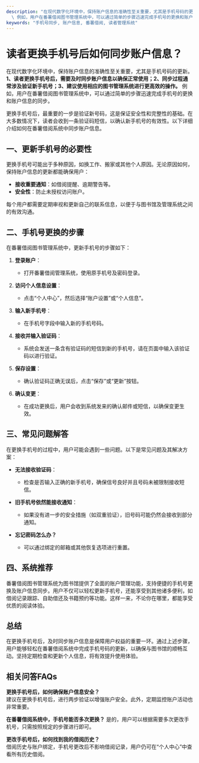```yaml
---
description: "在现代数字化环境中，保持账户信息的准确性至关重要，尤其是手机号码的更新。**1、读者更换手机号后，需要及时同步账户信息以确保正常使用；2、同步过程通常涉及验证新手机号；3、建议使用相应的图书管理系统进行更高效的操作。**\
  \ 例如，用户在番薯借阅图书管理系统中，可以通过简单的步骤迅速完成手机号的更换和账户信息的同步。"
keywords: "手机号同步, 账户信息, 番薯借阅, 读者管理系统"
---
```

# 读者更换手机号后如何同步账户信息？

在现代数字化环境中，保持账户信息的准确性至关重要，尤其是手机号码的更新。**1、读者更换手机号后，需要及时同步账户信息以确保正常使用；2、同步过程通常涉及验证新手机号；3、建议使用相应的图书管理系统进行更高效的操作。** 例如，用户在番薯借阅图书管理系统中，可以通过简单的步骤迅速完成手机号的更换和账户信息的同步。

更换手机号后，最重要的一步是验证新号码，这是保证安全性和完整性的基础。在大多数情况下，读者会收到一条验证码短信，以确认新手机号的有效性。以下详细介绍如何在番薯借阅系统中同步账户信息。

## 一、更新手机号的必要性

更换手机号可能出于多种原因，如换工作、搬家或其他个人原因。无论原因如何，保持账户信息的更新都能确保用户：

- **接收重要通知**：如借阅提醒、逾期警告等。
- **安全性**：防止未授权访问账户。

每个用户都需要定期审视和更新自己的联系信息，以便于与图书馆及管理系统之间的有效沟通。

## 二、手机号更换的步骤

在番薯借阅图书管理系统中，更新手机号的步骤如下：

1. **登录账户**：
   - 打开番薯借阅管理系统，使用原手机号及密码登录。

2. **访问个人信息设置**：
   - 点击“个人中心”，然后选择“账户设置”或“个人信息”。

3. **输入新手机号**：
   - 在手机号字段中输入新的手机号码。

4. **接收并输入验证码**：
   - 系统会发送一条含有验证码的短信到新的手机号，请在页面中输入该验证码以进行验证。

5. **保存设置**：
   - 确认验证码正确无误后，点击“保存”或“更新”按钮。

6. **确认变更**：
   - 在成功更换后，用户会收到系统发来的确认邮件或短信，以确保变更生效。

## 三、常见问题解答

在更换手机号的过程中，用户可能会遇到一些问题。以下是常见问题及其解决方案：

- **无法接收验证码**：
  - 检查是否输入正确的新手机号，确保信号良好并且号码未被限制接收短信。

- **旧手机号依然能接收通知**：
  - 如果没有进一步的安全措施（如双重验证），旧号码可能仍然会接收到部分通知。

- **忘记密码怎么办？** 
  - 可以通过绑定的邮箱或其他恢复选项进行重置。

## 四、系统推荐

番薯借阅图书管理系统为图书馆提供了全面的账户管理功能，支持便捷的手机号更换及账户信息同步。用户不仅可以轻松更新手机号，还能享受到其他诸多便利，如借阅记录跟踪、自助借还及书籍预约等功能。这样一来，不论你在哪里，都能享受优质的阅读体验。

## 总结

在更换手机号后，及时同步账户信息是保障用户权益的重要一环。通过上述步骤，用户能够轻松在番薯借阅系统中完成手机号码的更新，以确保与图书馆的顺畅互动。坚持定期检查和更新个人信息，将有效提升使用体验。

## 相关问答FAQs

**更换手机号后，如何确保账户信息安全？**  
建议在更换手机号后，进行两步验证以增强账户安全。此外，定期监控账户活动也非常重要。

**在番薯借阅系统中，手机号能否多次更换？**
是的，用户可以根据需要多次更改手机号，只需按照规定的步骤进行即可。

**更改手机号后，如何找到我的借阅历史？**  
借阅历史与账户绑定，手机号更改后不影响借阅记录，用户仍可在“个人中心”中查看所有历史借阅。

